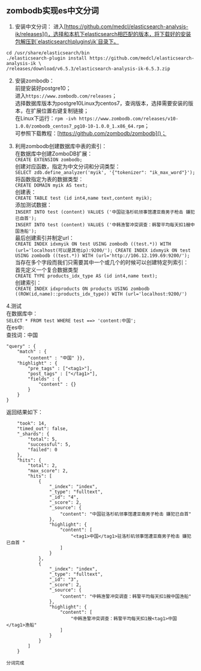 ## zombodb实现es中文分词
1. 安装中文分词：
进入[https://github.com/medcl/elasticsearch-analysis-ik/releases]()，选择和本机下elasticsearch相匹配的版本，将下载好的安装包解压到`elasticsearch\plugins\ik`目录下。
```
cd /usr/share/elasticsearch/bin
./elasticsearch-plugin install https://github.com/medcl/elasticsearch-analysis-ik \
/releases/download/v6.5.3/elasticsearch-analysis-ik-6.5.3.zip
```

2. 安装zombodb：  
前提安装好postgre10；  
进入`https://www.zombodb.com/releases`；  
选择数据库版本为postgre10Linux为centos7，查询版本，选择需要安装的版本，在扩展位置右键复制链接；  
在Linux下运行：`rpm -ivh https://www.zombodb.com/releases/v10-1.0.0/zombodb_centos7_pg10-10-1.0.0_1.x86_64.rpm`；  
可参照下载教程：[https://github.com/zombodb/zombodb]()；

3. 利用zombodb创建数据库中表的索引：  
在数据库中创建ZomboDB扩展：  
`CREATE EXTENSION zombodb;`  
创建对应函数，指定为中文分词和分词类型：  
`SELECT zdb.define_analyzer('myik', '{"tokenizer": "ik_max_word"}');`  
将函数指定为表的数据类型：  
`CREATE DOMAIN myik AS text;`  
创建表：  
`CREATE TABLE test (id int4,name text,content myik);`  
添加测试数据：  
`INSERT INTO test (content) VALUES ('中国驻洛杉矶领事馆遭亚裔男子枪击 嫌犯已自首');`  
`INSERT INTO test (content) VALUES ('中韩渔警冲突调查：韩警平均每天扣1艘中国渔船');`  
最后创建索引并制定url：  
`CREATE INDEX idxmyik ON test USING zombodb ((test.*)) WITH (url='localhost(可以是其他ip):9200/');
CREATE INDEX idxmyik ON test USING zombodb ((test.*)) WITH (url='http://106.12.199.69:9200/');
`  
当存在多个字段而我们只需要其中一个或几个的时候可以创建特定列索引：  
首先定义一个复合数据类型  
`CREATE TYPE products_idx_type AS (id int4,name text);`  
创建索引：  
`CREATE INDEX idxproducts ON products USING zombodb ((ROW(id,name)::products_idx_type)) WITH (url='localhost:9200/')`  

4.测试  
在数据库中：  
`SELECT * FROM test WHERE test ==> 'content:中国';`  
在es中:  
查找词：中国

    "query" : {
		"match" : {
			"content" : "中国" }},
	    "highlight" : {
	        "pre_tags" : ["<tag1>"],
	        "post_tags" : ["</tag1>"],
	        "fields" : {
	            "content" : {}
	        }
		}
	}
返回结果如下：

	    "took": 14,
	    "timed_out": false,
	    "_shards": {
	        "total": 5,
	        "successful": 5,
	        "failed": 0
	    },
	    "hits": {
	        "total": 2,
	        "max_score": 2,
	        "hits": [
	            {
	                "_index": "index",
	                "_type": "fulltext",
	                "_id": "4",
	                "_score": 2,
	                "_source": {
	                    "content": "中国驻洛杉矶领事馆遭亚裔男子枪击 嫌犯已自首"
	                },
	                "highlight": {
	                    "content": [
	                        "<tag1>中国</tag1>驻洛杉矶领事馆遭亚裔男子枪击 嫌犯已自首 "
	                    ]
	                }
	            },
	            {
	                "_index": "index",
	                "_type": "fulltext",
	                "_id": "3",
	                "_score": 2,
	                "_source": {
	                    "content": "中韩渔警冲突调查：韩警平均每天扣1艘中国渔船"
	                },
	                "highlight": {
	                    "content": [
	                        "中韩渔警冲突调查：韩警平均每天扣1艘<tag1>中国</tag1>渔船"
	                    ]
	                }
	            }
	        ]
	    }

	分词完成